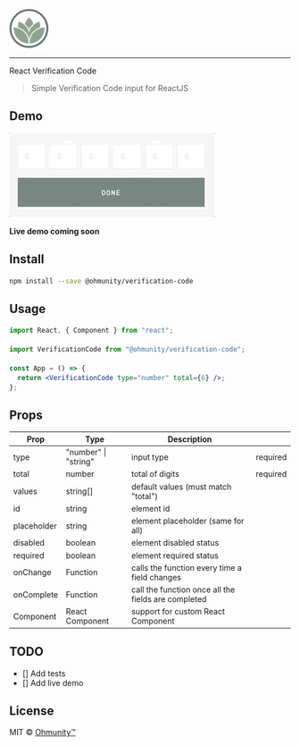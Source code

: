 ![Ohmunity](./docs/logo-symbol.png)

---

React Verification Code

> Simple Verification Code input for ReactJS

## Demo

![Demo](./docs/demo.gif)

**Live demo coming soon**

## Install

```bash
npm install --save @ohmunity/verification-code
```

## Usage

```jsx
import React, { Component } from "react";

import VerificationCode from "@ohmunity/verification-code";

const App = () => {
  return <VerificationCode type="number" total={6} />;
};
```

## Props

| Prop        | Type                 | Description                                         |          |
| ----------- | -------------------- | --------------------------------------------------- | -------- |
| type        | "number" \| "string" | input type                                          | required |
| total       | number               | total of digits                                     | required |
| values      | string[]             | default values (must match "total")                 |          |
| id          | string               | element id                                          |          |
| placeholder | string               | element placeholder (same for all)                  |          |
| disabled    | boolean              | element disabled status                             |          |
| required    | boolean              | element required status                             |          |
| onChange    | Function             | calls the function every time a field changes       |          |
| onComplete  | Function             | call the function once all the fields are completed |          |
| Component   | React Component      | support for custom React Component                  |          |

## TODO

- [] Add tests
- [] Add live demo

## License

MIT © [Ohmunity™](https://ohmunity.com/)
